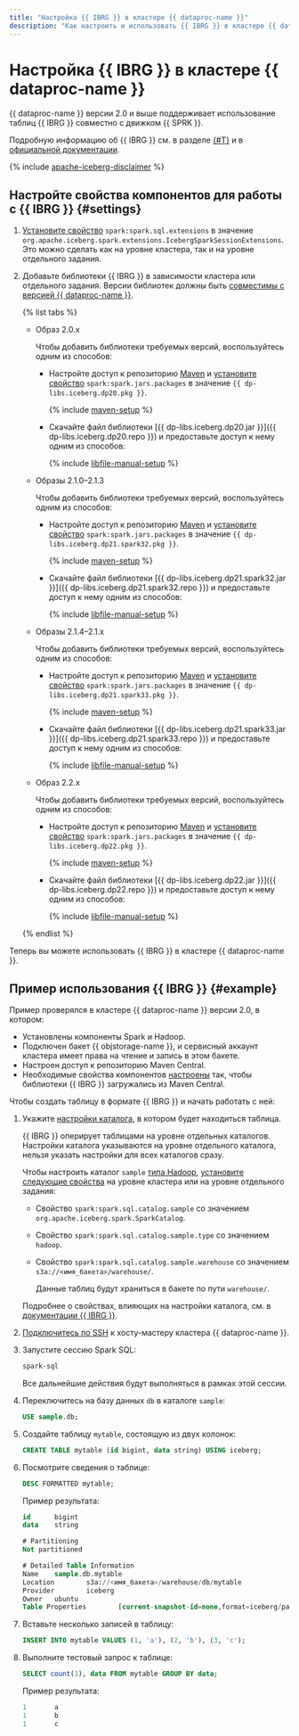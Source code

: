```yaml
---
title: "Настройка {{ IBRG }} в кластере {{ dataproc-name }}"
description: "Как настроить и использовать {{ IBRG }} в кластере {{ dataproc-name }}."
---
```


# Настройка {{ IBRG }} в кластере {{ dataproc-name }}

{{ dataproc-name }} версии 2.0 и выше поддерживает использование таблиц {{ IBRG }} совместно с движком {{ SPRK }}.

Подробную информацию об {{ IBRG }} см. в разделе [{#T}](../concepts/apache-iceberg.md) и в [официальной документации](https://iceberg.apache.org/docs/latest/).


{% include [apache-iceberg-disclaimer](../../_includes/data-proc/apache-iceberg-disclaimer.md) %}


## Настройте свойства компонентов для работы с {{ IBRG }} {#settings}

1. [Установите свойство](../concepts/settings-list.md#change-properties) `spark:spark.sql.extensions` в значение `org.apache.iceberg.spark.extensions.IcebergSparkSessionExtensions`. Это можно сделать как на уровне кластера, так и на уровне отдельного задания.

1. Добавьте библиотеки {{ IBRG }} в зависимости кластера или отдельного задания. Версии библиотек должны быть [совместимы с версией {{ dataproc-name }}](../concepts/apache-iceberg.md#compatibility).

    {% list tabs %}

    - Образ 2.0.x

        Чтобы добавить библиотеки требуемых версий, воспользуйтесь одним из способов:

        * Настройте доступ к репозиторию [Maven](https://maven.apache.org/index.html) и [установите свойство](../concepts/settings-list.md#change-properties) `spark:spark.jars.packages` в значение `{{ dp-libs.iceberg.dp20.pkg }}`.

            {% include [maven-setup](../../_includes/data-proc/maven-setup.md) %}

        * Скачайте файл библиотеки [{{ dp-libs.iceberg.dp20.jar }}]({{ dp-libs.iceberg.dp20.repo }}) и предоставьте доступ к нему одним из способов:

            {% include [libfile-manual-setup](../../_includes/data-proc/libfile-manual-setup.md) %}

    - Образы 2.1.0–2.1.3

        Чтобы добавить библиотеки требуемых версий, воспользуйтесь одним из способов:

        * Настройте доступ к репозиторию [Maven](https://maven.apache.org/index.html) и [установите свойство](../concepts/settings-list.md#change-properties) `spark:spark.jars.packages` в значение `{{ dp-libs.iceberg.dp21.spark32.pkg }}`.

            {% include [maven-setup](../../_includes/data-proc/maven-setup.md) %}

        * Скачайте файл библиотеки [{{ dp-libs.iceberg.dp21.spark32.jar }}]({{ dp-libs.iceberg.dp21.spark32.repo }}) и предоставьте доступ к нему одним из способов:

            {% include [libfile-manual-setup](../../_includes/data-proc/libfile-manual-setup.md) %}

    - Образы 2.1.4–2.1.x

        Чтобы добавить библиотеки требуемых версий, воспользуйтесь одним из способов:

        * Настройте доступ к репозиторию [Maven](https://maven.apache.org/index.html) и [установите свойство](../concepts/settings-list.md#change-properties) `spark:spark.jars.packages` в значение `{{ dp-libs.iceberg.dp21.spark33.pkg }}`.

            {% include [maven-setup](../../_includes/data-proc/maven-setup.md) %}

        * Скачайте файл библиотеки [{{ dp-libs.iceberg.dp21.spark33.jar }}]({{ dp-libs.iceberg.dp21.spark33.repo }}) и предоставьте доступ к нему одним из способов:

            {% include [libfile-manual-setup](../../_includes/data-proc/libfile-manual-setup.md) %}

    - Образ 2.2.x

        Чтобы добавить библиотеки требуемых версий, воспользуйтесь одним из способов:

        * Настройте доступ к репозиторию [Maven](https://maven.apache.org/index.html) и [установите свойство](../concepts/settings-list.md#change-properties) `spark:spark.jars.packages` в значение `{{ dp-libs.iceberg.dp22.pkg }}`.

            {% include [maven-setup](../../_includes/data-proc/maven-setup.md) %}

        * Скачайте файл библиотеки [{{ dp-libs.iceberg.dp22.jar }}]({{ dp-libs.iceberg.dp22.repo }}) и предоставьте доступ к нему одним из способов:

            {% include [libfile-manual-setup](../../_includes/data-proc/libfile-manual-setup.md) %}

    {% endlist %}

Теперь вы можете использовать {{ IBRG }} в кластере {{ dataproc-name }}.

## Пример использования {{ IBRG }} {#example}

Пример проверялся в кластере {{ dataproc-name }} версии 2.0, в котором:

* Установлены компоненты Spark и Hadoop.
* Подключен бакет {{ objstorage-name }}, и сервисный аккаунт кластера имеет права на чтение и запись в этом бакете.
* Настроен доступ к репозиторию Maven Central.
* Необходимые свойства компонентов [настроены](#settings) так, чтобы библиотеки {{ IBRG }} загружались из Maven Central.

Чтобы создать таблицу в формате {{ IBRG }} и начать работать с ней:

1. Укажите [настройки каталога](https://iceberg.apache.org/docs/latest/spark-configuration/#catalogs), в котором будет находиться таблица.

    {{ IBRG }} оперирует таблицами на уровне отдельных каталогов. Настройки каталога указываются на уровне отдельного каталога, нельзя указать настройки для всех каталогов сразу.

    Чтобы настроить каталог `sample` [типа Hadoop](https://iceberg.apache.org/docs/latest/spark-configuration/#catalog-configuration), [установите следующие свойства](../concepts/settings-list.md#change-properties) на уровне кластера или на уровне отдельного задания:

    * Свойство `spark:spark.sql.catalog.sample` со значением `org.apache.iceberg.spark.SparkCatalog`.
    * Свойство `spark:spark.sql.catalog.sample.type` со значением `hadoop`.
    * Свойство `spark:spark.sql.catalog.sample.warehouse` со значением `s3a://<имя_бакета>/warehouse/`.

        Данные таблиц будут храниться в бакете по пути `warehouse/`.

    Подробнее о свойствах, влияющих на настройки каталога, см. в [документации {{ IBRG }}](https://iceberg.apache.org/docs/latest/spark-configuration/#catalog-configuration).

1. [Подключитесь по SSH](./connect.md#data-proc-ssh) к хосту-мастеру кластера {{ dataproc-name }}.

1. Запустите сессию Spark SQL:

    ```bash
    spark-sql
    ```

    Все дальнейшие действия будут выполняться в рамках этой сессии.

1. Переключитесь на базу данных `db` в каталоге `sample`:

    ```sql
    USE sample.db;
    ```

1. Создайте таблицу `mytable`, состоящую из двух колонок:

    ```sql
    CREATE TABLE mytable (id bigint, data string) USING iceberg;
    ```

1. Посмотрите сведения о таблице:

    ```sql
    DESC FORMATTED mytable;
    ```

    Пример результата:

    ```sql
    id      bigint
    data    string

    # Partitioning
    Not partitioned

    # Detailed Table Information
    Name    sample.db.mytable
    Location        s3a://<имя_бакета>/warehouse/db/mytable
    Provider        iceberg
    Owner   ubuntu
    Table Properties        [current-snapshot-id=none,format=iceberg/parquet]
    ```

1. Вставьте несколько записей в таблицу:

    ```sql
    INSERT INTO mytable VALUES (1, 'a'), (2, 'b'), (3, 'c');
    ```

1. Выполните тестовый запрос к таблице:

    ```sql
    SELECT count(1), data FROM mytable GROUP BY data;
    ```

    Пример результата:

    ```sql
    1       a
    1       b
    1       c
    ```

